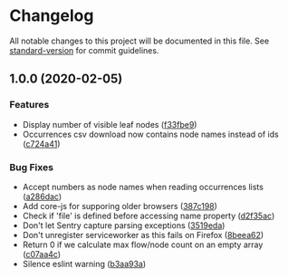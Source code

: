 # Changelog

All notable changes to this project will be documented in this file. See [standard-version](https://github.com/conventional-changelog/standard-version) for commit guidelines.

## 1.0.0 (2020-02-05)


### Features

* Display number of visible leaf nodes ([f33fbe9](https://github.com/mapequation/network-navigator/commit/f33fbe986036b653ccdd7f00e027a0dd6f0d524f))
* Occurrences csv download now contains node names instead of ids ([c724a41](https://github.com/mapequation/network-navigator/commit/c724a41cc4a3035a720b269bf4cb80d41ac3e396))


### Bug Fixes

* Accept numbers as node names when reading occurrences lists ([a286dac](https://github.com/mapequation/network-navigator/commit/a286dac97dab0c240e6daec1bda47533fbc08bda))
* Add core-js for supporing older browsers ([387c198](https://github.com/mapequation/network-navigator/commit/387c1982d5d5b8ba75e9653fae266b246f571ef5))
* Check if 'file' is defined before accessing name property ([d2f35ac](https://github.com/mapequation/network-navigator/commit/d2f35ac87d10594f8e95fcf5d705ef623828cfbf))
* Don't let Sentry capture parsing exceptions ([3519eda](https://github.com/mapequation/network-navigator/commit/3519eda7a9e19b445f7a0957bb5585716b0ec8a6))
* Don't unregister serviceworker as this fails on Firefox ([8beea62](https://github.com/mapequation/network-navigator/commit/8beea62ae04980ab1a93df2bea7105c0021f3f96))
* Return 0 if we calculate max flow/node count on an empty array ([c07aa4c](https://github.com/mapequation/network-navigator/commit/c07aa4cb87740ddee175d1895d2a8a45425b3527))
* Silence eslint warning ([b3aa93a](https://github.com/mapequation/network-navigator/commit/b3aa93ac767b6e39189df93faccfcbb3c4bfa70c))
